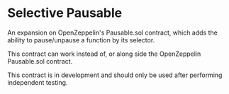 # Selective Pausable

An expansion on OpenZeppelin's Pausable.sol contract, which adds the ability to pause/unpause a function by
its selector.

This contract can work instead of, or along side the OpenZeppelin Pausable.sol contract.

This contract is in development and should only be used after performing independent testing.
